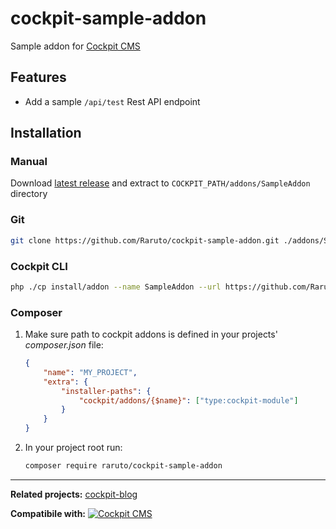 # cockpit-sample-addon

Sample addon for [Cockpit CMS](http://getcockpit.com/)

## Features

- Add a sample `/api/test` Rest API endpoint

## Installation

### Manual

Download [latest release](https://github.com/Raruto/cockpit-sample-addon) and extract to `COCKPIT_PATH/addons/SampleAddon` directory

### Git

```sh
git clone https://github.com/Raruto/cockpit-sample-addon.git ./addons/SampleAddon
```

### Cockpit CLI

```sh
php ./cp install/addon --name SampleAddon --url https://github.com/Raruto/cockpit-sample-addon.git
```

### Composer

1. Make sure path to cockpit addons is defined in your projects' _composer.json_ file:

   ```json
   {
       "name": "MY_PROJECT",
       "extra": {
           "installer-paths": {
               "cockpit/addons/{$name}": ["type:cockpit-module"]
           }
       }
   }
   ```

2. In your project root run:

   ```sh
   composer require raruto/cockpit-sample-addon
   ```

---

**Related projects:** [cockpit-blog](https://github.com/raruto/cockpit-blog)

**Compatibile with:** [![Cockpit CMS](https://img.shields.io/badge/cockpit-0.11.2-1EB300.svg?style=flat)](https://github.com/agentejo/cockpit)
